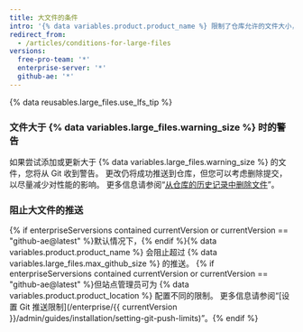 ```yaml
---
title: 大文件的条件
intro: '{% data variables.product.product_name %} 限制了仓库允许的文件大小，如果文件大于最大文件限制，将会阻止推送到仓库。'
redirect_from:
  - /articles/conditions-for-large-files
versions:
  free-pro-team: '*'
  enterprise-server: '*'
  github-ae: '*'
---
```


{% data reusables.large_files.use_lfs_tip %}

### 文件大于 {% data variables.large_files.warning_size %} 时的警告

如果尝试添加或更新大于 {% data variables.large_files.warning_size %} 的文件，您将从 Git 收到警告。 更改仍将成功推送到仓库，但您可以考虑删除提交，以尽量减少对性能的影响。 更多信息请参阅“[从仓库的历史记录中删除文件](/github/managing-large-files/removing-files-from-a-repositorys-history)”。

### 阻止大文件的推送

{% if enterpriseServersions contained currentVersion or currentVersion == "github-ae@latest" %}默认情况下，{% endif %}{% data variables.product.product_name %} 会阻止超过 {% data variables.large_files.max_github_size %} 的推送。 {% if enterpriseServersions contained currentVersion or currentVersion == "github-ae@latest" %}但站点管理员可为 {% data variables.product.product_location %} 配置不同的限制。 更多信息请参阅“[设置 Git 推送限制](/enterprise/{{ currentVersion }}/admin/guides/installation/setting-git-push-limits)”。{% endif %}
